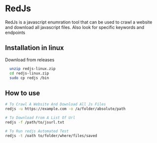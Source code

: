 
# RedJs

RedJs is a javascript enumration tool that can be used to crawl a website and download all javascript files. Also look for specific keywords and endpoints




## Installation in linux

Download from releases

```bash
  unzip redjs-linux.zip
  cd redjs-linux.zip
  sudo cp redjs /bin
```


## How to use

```bash
# To Crawl A Website And Download All Js Files 
redjs -u https://example.com -o /a/folder/absolute/path

# To Download From A List Of Url
redjs -f /path/to/jsurl.txt

# To Run redjs Automated Test
redjs -t /oath to/folder/where/files/saved
```


